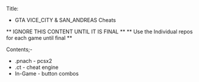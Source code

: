 Title:
* GTA VICE_CITY & SAN_ANDREAS Cheats


** IGNORE THIS CONTENT UNTIL IT IS FINAL **
** Use the Individual repos for each game until final **

Contents;-
* .pnach  - pcsx2
* .ct     - cheat engine 
* In-Game - button combos
